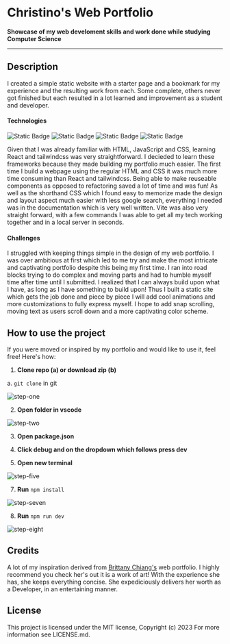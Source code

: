 # Christino's Web Portfolio
**Showcase of my web develoment skills and work done while studying Computer Science**

*********

## Description

I created a simple static website with a starter page and a bookmark for my experience and the resulting work from each. Some complete, others never got finished but each resulted in a lot learned and improvement as a student and developer.

#### Technologies
![Static Badge](https://img.shields.io/badge/HTML-%23E34F26) ![Static Badge](https://img.shields.io/badge/Tailwindcss-%2306B6D4) ![Static Badge](https://img.shields.io/badge/React-%2361DAFB) ![Static Badge](https://img.shields.io/badge/Vite-%23646CFF)

Given that I was already familiar with HTML, JavaScript and CSS, learning React and tailwindcss was very straightforward. I decieded to learn these frameworks because they made building my portfolio much easier. The first time I build a webpage using the regular HTML and CSS it was much more time consuming than React and tailwindcss. Being able to make reuseable components as opposed to refactoring saved a lot of time and was fun! As well as the shorthand CSS which I found easy to memorize made the design and layout aspect much easier with less google search, everything I needed was in the documentation which is very well written. Vite was also very straight forward, with a few commands I was able to get all my tech working together and in a local server in seconds.

#### Challenges

I struggled with keeping things simple in the design of my web portfolio. I was over ambitious at first which led to me try and make the most intricate and captivating portfolio despite this being my first time. I ran into road blocks trying to do complex and moving parts and had to humble myself time after time until I submitted. I realized that I can always build upon what I have, as long as I have something to build upon! Thus I built a static site which gets the job done and piece by piece I will add cool animations and more customizations to fully express myself. I hope to add snap scrolling, moving text as users scroll down and a more captivating color scheme. 

## How to use the project
If you were moved or inspired by my portfolio and would like to use it, feel free! Here's how:

1. **Clone repo (a) or download zip (b)**

a. `git clone` in git 

![step-one](https://github.com/christinolb/christinolb.github.io/assets/49823328/d879b3a1-7bb3-437a-a4a1-40537d487e47)


2. **Open folder in vscode**

![step-two](https://github.com/christinolb/christinolb.github.io/assets/49823328/67f5de81-eec7-4735-9bc4-decba284c4d1)


3. **Open package.json**

4. **Click debug and on the dropdown which follows press dev**

5. **Open new terminal**

![step-five](https://github.com/christinolb/christinolb.github.io/assets/49823328/d402ca6f-e1b4-4d4d-b57a-18c55b6bd1ea)


7. **Run** `npm install`

![step-seven](https://github.com/christinolb/christinolb.github.io/assets/49823328/759d5f7a-ae46-4a19-aa7b-7bc842085c4c)


8. **Run** `npm run dev`

![step-eight](https://github.com/christinolb/christinolb.github.io/assets/49823328/da4fa932-cff1-4ac2-aab8-162d7aae7a90)


## Credits

A lot of my inspiration derived from [Brittany Chiang's](https://brittanychiang.com/?ref=hackernoon.com) web portfolio. I highly recommend you check her's out it is a work of art! With the experience she has, she keeps everything concise. She expediciously delivers her worth as a Developer, in an entertaining manner.


## License

This project is licensed under the MIT license, Copyright (c) 2023 For more information see LICENSE.md.
